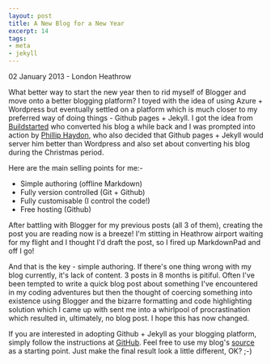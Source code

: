 ```yaml
---
layout: post
title: A New Blog for a New Year
excerpt: 14
tags:
- meta
- jekyll
---
```

02 January 2013 - London Heathrow

What better way to start the new year then to rid myself of Blogger and move onto a better blogging platform? I toyed with the idea of using Azure + Wordpress but eventually settled on a platform which is much closer to my preferred way of doing things - Github pages + Jekyll. I got the idea from [Buildstarted](http://buildstarted.com) who converted his blog a while back and I was prompted into action by [Phillip Haydon](http://www.philliphaydon.com), who also decided that Github pages + Jekyll would server him better than Wordpress and also set about converting his blog during the Christmas period.

Here are the main selling points for me:-

- Simple authoring (offline Markdown)
- Fully version controlled (Git + Github)
- Fully customisable (I control the code!)
- Free hosting (Github)

After battling with Blogger for my previous posts (all 3 of them), creating the post you are reading now is a breeze! I'm stitting in Heathrow airport waiting for my flight and I thought I'd draft the post, so I fired up MarkdownPad and off I go!

And that is the key - simple authoring. If there's one thing wrong with my blog currently, it's lack of content. 3 posts in 8 months is pitiful. Often I've been tempted to write a quick blog post about something I've encountered in my coding adventures but then the thought of coercing something into existence using Blogger and the bizarre formatting and code highlighting solution which I came up with sent me into a whirlpool of procrastination which resulted in, ultimately, no blog post. I hope this has now changed.

If you are interested in adopting Github + Jekyll as your blogging platform, simply follow the instructions at [GitHub](http://pages.github.com/). Feel free to use my blog's [source](http://github.com/adamralph/adamralph.github.com) as a starting point. Just make the final result look a little different, OK? ;-)